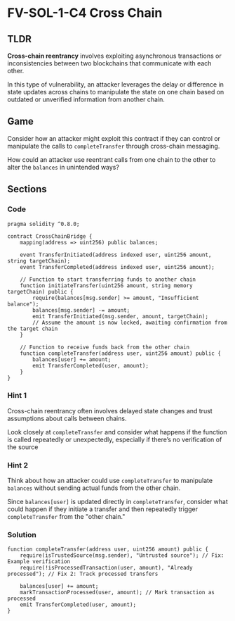 # FV-SOL-1-C4 Cross Chain

## TLDR

**Cross-chain reentrancy** involves exploiting asynchronous transactions or inconsistencies between two blockchains that communicate with each other.

In this type of vulnerability, an attacker leverages the delay or difference in state updates across chains to manipulate the state on one chain based on outdated or unverified information from another chain.

## Game

Consider how an attacker might exploit this contract if they can control or manipulate the calls to `completeTransfer` through cross-chain messaging.

How could an attacker use reentrant calls from one chain to the other to alter the `balances` in unintended ways?

## Sections
### Code
```solidity
pragma solidity ^0.8.0;

contract CrossChainBridge {
    mapping(address => uint256) public balances;

    event TransferInitiated(address indexed user, uint256 amount, string targetChain);
    event TransferCompleted(address indexed user, uint256 amount);

    // Function to start transferring funds to another chain
    function initiateTransfer(uint256 amount, string memory targetChain) public {
        require(balances[msg.sender] >= amount, "Insufficient balance");
        balances[msg.sender] -= amount;
        emit TransferInitiated(msg.sender, amount, targetChain);
        // Assume the amount is now locked, awaiting confirmation from the target chain
    }

    // Function to receive funds back from the other chain
    function completeTransfer(address user, uint256 amount) public {
        balances[user] += amount;
        emit TransferCompleted(user, amount);
    }
}
```


### Hint 1
Cross-chain reentrancy often involves delayed state changes and trust assumptions about calls between chains.

Look closely at `completeTransfer` and consider what happens if the function is called repeatedly or unexpectedly, especially if there’s no verification of the source


### Hint 2
Think about how an attacker could use `completeTransfer` to manipulate `balances` without sending actual funds from the other chain.

Since `balances[user]` is updated directly in `completeTransfer`, consider what could happen if they initiate a transfer and then repeatedly trigger `completeTransfer` from the "other chain."


### Solution
```solidity
function completeTransfer(address user, uint256 amount) public {
    require(isTrustedSource(msg.sender), "Untrusted source"); // Fix: Example verification
    require(!isProcessedTransaction(user, amount), "Already processed"); // Fix 2: Track processed transfers

    balances[user] += amount;
    markTransactionProcessed(user, amount); // Mark transaction as processed
    emit TransferCompleted(user, amount);
}

```



